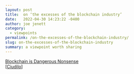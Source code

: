 ```yaml
---
layout: post
title:  on ‘the excesses of the blockchain industry’
date:   2022-04-30 14:23:22 -0400
author: joe jenett
category:
  - viewpoints
permalink: /on-the-excesses-of-the-blockchain-industry/
slug: on-the-excesses-of-the-blockchain-industry
summary: a viewpoint worth sharing
---
```

<a title="Blockchain is Dangerous Nonsense " href="https://www.eisfunke.com/article/blockchain-technology.html">Blockchain is Dangerous Nonsense</a><br />[<a title="Ciudilo" href="https://pinboard.in/u:ciudilo">Ciudilo</a>]


<a href="https://brid.gy/publish/twitter"></a>
<data class="p-bridgy-omit-link" value="false"></data>